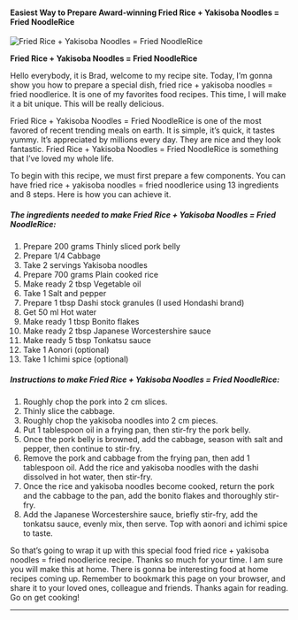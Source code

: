             

#### Easiest Way to Prepare Award-winning Fried Rice + Yakisoba Noodles = Fried NoodleRice

![Fried Rice + Yakisoba Noodles = Fried NoodleRice](https://img-global.cpcdn.com/recipes/5120741604327424/751x532cq70/fried-rice-yakisoba-noodles-fried-noodlerice-recipe-main-photo.jpg)

**Fried Rice + Yakisoba Noodles = Fried NoodleRice**

Hello everybody, it is Brad, welcome to my recipe site. Today, I’m gonna show you how to prepare a special dish, fried rice + yakisoba noodles = fried noodlerice. It is one of my favorites food recipes. This time, I will make it a bit unique. This will be really delicious.

Fried Rice + Yakisoba Noodles = Fried NoodleRice is one of the most favored of recent trending meals on earth. It is simple, it’s quick, it tastes yummy. It’s appreciated by millions every day. They are nice and they look fantastic. Fried Rice + Yakisoba Noodles = Fried NoodleRice is something that I’ve loved my whole life.

To begin with this recipe, we must first prepare a few components. You can have fried rice + yakisoba noodles = fried noodlerice using 13 ingredients and 8 steps. Here is how you can achieve it.

##### The ingredients needed to make Fried Rice + Yakisoba Noodles = Fried NoodleRice:

1.  Prepare 200 grams Thinly sliced pork belly
2.  Prepare 1/4 Cabbage
3.  Take 2 servings Yakisoba noodles
4.  Prepare 700 grams Plain cooked rice
5.  Make ready 2 tbsp Vegetable oil
6.  Take 1 Salt and pepper
7.  Prepare 1 tbsp Dashi stock granules (I used Hondashi brand)
8.  Get 50 ml Hot water
9.  Make ready 1 tbsp Bonito flakes
10.  Make ready 2 tbsp Japanese Worcestershire sauce
11.  Make ready 5 tbsp Tonkatsu sauce
12.  Take 1 Aonori (optional)
13.  Take 1 Ichimi spice (optional)

##### Instructions to make Fried Rice + Yakisoba Noodles = Fried NoodleRice:

1.  Roughly chop the pork into 2 cm slices.
2.  Thinly slice the cabbage.
3.  Roughly chop the yakisoba noodles into 2 cm pieces.
4.  Put 1 tablespoon oil in a frying pan, then stir-fry the pork belly.
5.  Once the pork belly is browned, add the cabbage, season with salt and pepper, then continue to stir-fry.
6.  Remove the pork and cabbage from the frying pan, then add 1 tablespoon oil. Add the rice and yakisoba noodles with the dashi dissolved in hot water, then stir-fry.
7.  Once the rice and yakisoba noodles become cooked, return the pork and the cabbage to the pan, add the bonito flakes and thoroughly stir-fry.
8.  Add the Japanese Worcestershire sauce, briefly stir-fry, add the tonkatsu sauce, evenly mix, then serve. Top with aonori and ichimi spice to taste.

So that’s going to wrap it up with this special food fried rice + yakisoba noodles = fried noodlerice recipe. Thanks so much for your time. I am sure you will make this at home. There is gonna be interesting food at home recipes coming up. Remember to bookmark this page on your browser, and share it to your loved ones, colleague and friends. Thanks again for reading. Go on get cooking!

* * *